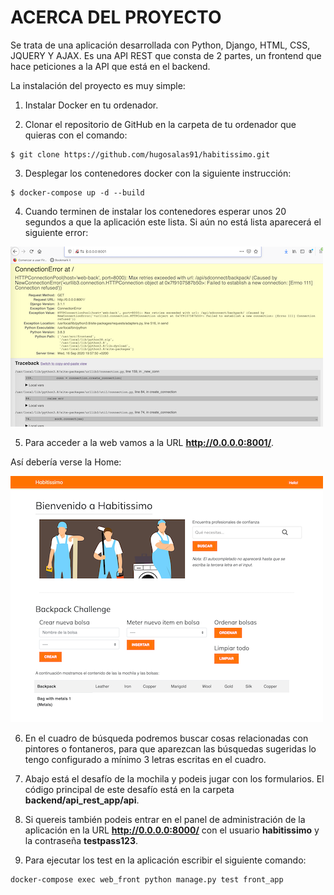 ACERCA DEL PROYECTO
========

Se trata de una aplicación desarrollada con Python, Django, HTML, CSS, JQUERY Y AJAX. Es una API REST que consta de 2 partes, un frontend que hace peticiones a la API que está en el backend.

La instalación del proyecto es muy simple:

1. Instalar Docker en tu ordenador.

2. Clonar el repositorio de GitHub en la carpeta de tu ordenador que quieras con el comando:
```
$ git clone https://github.com/hugosalas91/habitissimo.git
```

3. Desplegar los contenedores docker con la siguiente instrucción:
```
$ docker-compose up -d --build
```

4. Cuando terminen de instalar los contenedores esperar unos 20 segundos a que la aplicación este lista. Si aún no está lista aparecerá el siguiente error:

<img src="./initial_error.png">

5. Para acceder a la web vamos a la URL **http://0.0.0.0:8001/**.

Así debería verse la Home:

<img src="./home.png">

6. En el cuadro de búsqueda podremos buscar cosas relacionadas con pintores o fontaneros, para que aparezcan las búsquedas sugeridas lo tengo configurado a mínimo 3 letras escritas en el cuadro.

7. Abajo está el desafío de la mochila y podeis jugar con los formularios. El código principal de este desafío está en la carpeta **backend/api_rest_app/api**.

8. Si quereis también podeis entrar en el panel de administración de la aplicación en la URL **http://0.0.0.0:8000/** con el usuario **habitissimo** y la contraseña **testpass123**.

9. Para ejecutar los test en la aplicación escribir el siguiente comando:
```
docker-compose exec web_front python manage.py test front_app
```
